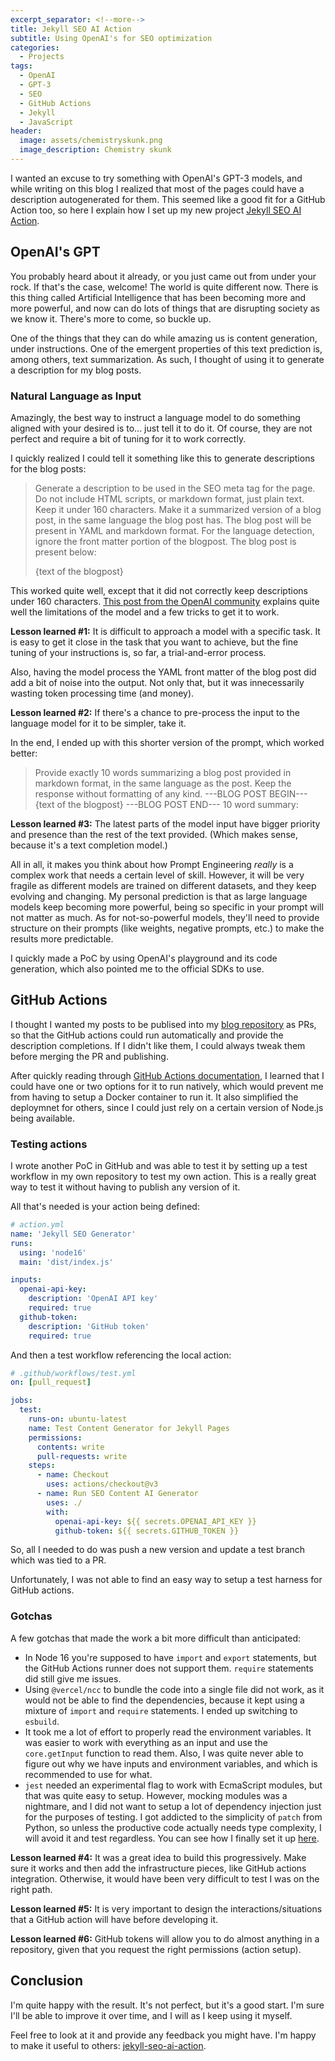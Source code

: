 ```yaml
---
excerpt_separator: <!--more-->
title: Jekyll SEO AI Action
subtitle: Using OpenAI's for SEO optimization
categories:
  - Projects
tags:
  - OpenAI
  - GPT-3
  - SEO
  - GitHub Actions
  - Jekyll
  - JavaScript
header:
  image: assets/chemistryskunk.png
  image_description: Chemistry skunk
---
```


I wanted an excuse to try something with OpenAI's GPT-3 models, and while writing on this blog I realized that most of the pages could have a description autogenerated for them. This seemed like a good fit for a GitHub Action too, so here I explain how I set up my new project [Jekyll SEO AI Action](https://www.github.com/AlphaGit/jekyll-seo-ai-action).

<!--more-->

## OpenAI's GPT

You probably heard about it already, or you just came out from under your rock. If that's the case, welcome! The world is quite different now. There is this thing called Artificial Intelligence that has been becoming more and more powerful, and now can do lots of things that are disrupting society as we know it. There's more to come, so buckle up.

One of the things that they can do while amazing us is content generation, under instructions. One of the emergent properties of this text prediction is, among others, text summarization. As such, I thought of using it to generate a description for my blog posts.

### Natural Language as Input

Amazingly, the best way to instruct a language model to do something aligned with your desired is to... just tell it to do it. Of course, they are not perfect and require a bit of tuning for it to work correctly.

I quickly realized I could tell it something like this to generate descriptions for the blog posts:

> Generate a description to be used in the SEO meta tag for the page. Do not include HTML scripts, or markdown format, just plain text. Keep it under 160 characters. Make it a summarized version of a blog post, in the same language the blog post has. The blog post will be present in YAML and markdown format. For the language detection, ignore the front matter portion of the blogpost. The blog post is present below:
>
> {text of the blogpost}

This worked quite well, except that it did not correctly keep descriptions under 160 characters. [This post from the OpenAI community](https://community.openai.com/t/how-to-get-instruct-series-to-limit-the-output-length/6916) explains quite well the limitations of the model and a few tricks to get it to work.

**Lesson learned #1:** It is difficult to approach a model with a specific task. It is easy to get it close in the task that you want to achieve, but the fine tuning of your instructions is, so far, a trial-and-error process.

Also, having the model process the YAML front matter of the blog post did add a bit of noise into the output. Not only that, but it was innecessarily wasting token processing time (and money).

**Lesson learned #2:** If there's a chance to pre-process the input to the language model for it to be simpler, take it.

In the end, I ended up with this shorter version of the prompt, which worked better:

> Provide exactly 10 words summarizing a blog post provided in markdown format, in the same language as the post. Keep the response without formatting of any kind. 
> ---BLOG POST BEGIN---
> {text of the blogpost}
> ---BLOG POST END---
> 10 word summary:

**Lesson learned #3:** The latest parts of the model input have bigger priority and presence than the rest of the text provided. (Which makes sense, because it's a text completion model.)

All in all,  it makes you think about how Prompt Engineering _really_ is a complex work that needs a certain level of skill. However, it will be very fragile as different models are trained on different datasets, and they keep evolving and changing. My personal prediction is that as large language models keep becoming more powerful, being so specific in your prompt will not matter as much. As for not-so-powerful models, they'll need to provide structure on their prompts (like weights, negative prompts, etc.) to make the results more predictable.

I quickly made a PoC by using OpenAI's playground and its code generation, which also pointed me to the official SDKs to use.

## GitHub Actions

I thought I wanted my posts to be publised into my [blog repository](https://github.com/AlphaGit/alphas-manifesto-blog) as PRs, so that the GitHub actions could run automatically and provide the description completions. If I didn't like them, I could always tweak them before merging the PR and publishing.

After quickly reading through [GitHub Actions documentation](https://docs.github.com/en/actions/creating-actions), I learned that I could have one or two options for it to run natively, which would prevent me from having to setup a Docker container to run it. It also simplified the deploymnet for others, since I could just rely on a certain version of Node.js being available.

### Testing actions

I wrote another PoC in GitHub and was able to test it by setting up a test workflow in my own repository to test my own action. This is a really great way to test it without having to publish any version of it.

All that's needed is your action being defined:

```yaml
# action.yml
name: 'Jekyll SEO Generator'
runs:
  using: 'node16'
  main: 'dist/index.js'

inputs:
  openai-api-key:
    description: 'OpenAI API key'
    required: true
  github-token:
    description: 'GitHub token'
    required: true
```

And then a test workflow referencing the local action:

```yaml
# .github/workflows/test.yml
on: [pull_request]

jobs:
  test:
    runs-on: ubuntu-latest
    name: Test Content Generator for Jekyll Pages
    permissions:
      contents: write
      pull-requests: write
    steps:
      - name: Checkout
        uses: actions/checkout@v3
      - name: Run SEO Content AI Generator
        uses: ./
        with:
          openai-api-key: ${{ secrets.OPENAI_API_KEY }}
          github-token: ${{ secrets.GITHUB_TOKEN }}
```

So, all I needed to do was push a new version and update a test branch which was tied to a PR.

Unfortunately, I was not able to find an easy way to setup a test harness for GitHub actions.

### Gotchas

A few gotchas that made the work a bit more difficult than anticipated:

- In Node 16 you're supposed to have `import` and `export` statements, but the GitHub Actions runner does not support them. `require` statements did still give me issues.
- Using `@vercel/ncc` to bundle the code into a single file did not work, as it would not be able to find the dependencies, because it kept using a mixture of `import` and `require` statements. I ended up switching to `esbuild`.
- It took me a lot of effort to properly read the environment variables. It was easier to work with everything as an input and use the `core.getInput` function to read them. Also, I was quite never able to figure out why we have inputs and environment variables, and which is recommended to use for what.
- `jest` needed an experimental flag to work with EcmaScript modules, but that was quite easy to setup. However, mocking modules was a nightmare, and I did not want to setup a lot of dependency injection just for the purposes of testing. I got addicted to the simplicity of `patch` from Python, so unless the productive code actually needs type complexity, I will avoid it and test regardless. You can see how I finally set it up [here](https://github.com/AlphaGit/jekyll-seo-ai-action/blob/main/test/generator.test.js).

**Lesson learned #4:** It was a great idea to build this progressively. Make sure it works and then add the infrastructure pieces, like GitHub actions integration. Otherwise, it would have been very difficult to test I was on the right path.

**Lesson learned #5:** It is very important to design the interactions/situations that a GitHub action will have before developing it.

**Lesson learned #6:** GitHub tokens will allow you to do almost anything in a repository, given that you request the right permissions (action setup).

## Conclusion

I'm quite happy with the result. It's not perfect, but it's a good start. I'm sure I'll be able to improve it over time, and I will as I keep using it myself.

Feel free to look at it and provide any feedback you might have. I'm happy to make it useful to others: [jekyll-seo-ai-action](https://www.github.com/AlphaGit/jekyll-seo-ai-action).

